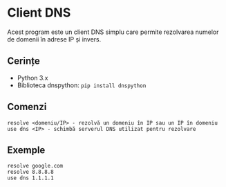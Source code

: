 # Client DNS

Acest program este un client DNS simplu care permite rezolvarea numelor de domenii în adrese IP și invers.

## Cerințe

- Python 3.x
- Biblioteca dnspython: `pip install dnspython`

## Comenzi

```
resolve <domeniu/IP> - rezolvă un domeniu în IP sau un IP în domeniu
use dns <IP> - schimbă serverul DNS utilizat pentru rezolvare
```

## Exemple

```
resolve google.com
resolve 8.8.8.8
use dns 1.1.1.1
```
